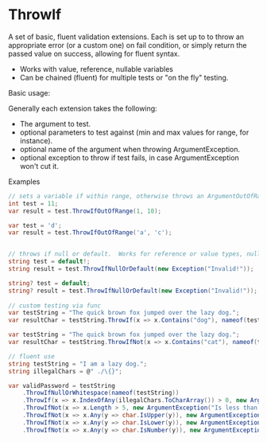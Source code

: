 # ThrowIf
A set of basic, fluent validation extensions.  Each is set up to to throw an appropriate error (or a custom one) on fail condition, or simply return the passed value on success, allowing for fluent syntax.

- Works with value, reference, nullable variables
- Can be chained (fluent) for multiple tests or "on the fly" testing.

Basic usage:

Generally each extension takes the following:

- The argument to test.
- optional parameters to test against (min and max values for range, for instance).
- optional name of the argument when throwing ArgumentException.
- optional exception to throw if test fails, in case ArgumentException won't cut it.



Examples

```c#
// sets a variable if within range, otherwise throws an ArgumentOutOfRangeException.  Works for any IComparable
int test = 11;
var result = test.ThrowIfOutOfRange(1, 10);

var test = 'd';
var result = test.ThrowIfOutOfRange('a', 'c');


// throws if null or default.  Works for reference or value types, nullables as well
string test = default!;
string result = test.ThrowIfNullOrDefault(new Exception("Invalid!"));

string? test = default;
string? result = test.ThrowIfNullOrDefault(new Exception("Invalid!"));             
                  
// custom testing via func
var testString = "The quick brown fox jumped over the lazy dog.";
var resultChar = testString.ThrowIf(x => x.Contains("dog"), nameof(testString));

var testString = "The quick brown fox jumped over the lazy dog.";
var resultChar = testString.ThrowIfNot(x => x.Contains("cat"), nameof(testString));

// fluent use
string testString = "I am a lazy dog.";
string illegalChars = @" ./\{}";

var validPassword = testString
    .ThrowIfNullOrWhitespace(nameof(testString))
    .ThrowIf(x => x.IndexOfAny(illegalChars.ToCharArray()) > 0, new ArgumentException($"Contains illegal characters: {illegalChars}", nameof(testString)))
    .ThrowIfNot(x => x.Length > 5, new ArgumentException("Is less than 5 characters.", nameof(testString)))
    .ThrowIfNot(x => x.Any(y => char.IsUpper(y)), new ArgumentException("Does not contain an upper-case letter."))
    .ThrowIfNot(x => x.Any(y => char.IsLower(y)), new ArgumentException("Does not contain a lower-case letter."))
    .ThrowIfNot(x => x.Any(y => char.IsNumber(y)), new ArgumentException("Does not contain a number."));

```

